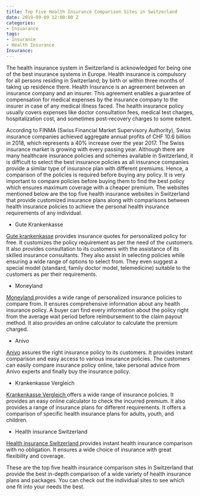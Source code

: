 ```yaml
---
title: Top Five Health Insurance Comparison Sites in Switzerland
date: 2019-09-09 12:00:00 Z
categories:
- Insuarance
tags:
- Insurance
- Health Insurance
Insurance: 
---
```


The health insurance system in Switzerland is acknowledged for being one of the best insurance systems in Europe. Health insurance is compulsory for all persons residing in Switzerland; by birth or within three months of taking up residence there. Health Insurance is an agreement between an insurance company and an insurer. This agreement enables a guarantee of compensation for medical expenses by the insurance company to the insurer in case of any medical illness faced. The health insurance policy usually covers expenses like doctor consultation fees, medical test charges, hospitalization cost, and sometimes post-recovery charges to some extent.

According to FINMA (Swiss Financial Market Supervisory Authority), Swiss insurance companies achieved aggregate annual profits of CHF 10.6 billion in 2018, which represents a 40% increase over the year 2017. The Swiss insurance market is growing with every passing year. Although there are many healthcare insurance policies and schemes available in Switzerland, it is difficult to select the best insurance policies as all insurance companies provide a similar type of insurance plan with different premiums. Hence, a comparison of the policies is required before buying any policy. It is very important to compare policies before buying them to find the best policy which ensures maximum coverage with a cheaper premium. The websites mentioned below are the top five health insurance websites in Switzerland that provide customized insurance plans along with comparisons between health insurance policies to achieve the personal health insurance requirements of any individual.

* Gute Krankenkasse


[Gute krankenkasse](https://www.gute-krankenkasse.ch/) provides insurance quotes for personalized policy for free. It customizes the policy requirement as per the need of the customers. It also provides consultation to its customers with the assistance of its skilled insurance consultants. They also assist in selecting policies while ensuring a wide range of options to select from. They even suggest a special model (standard, family doctor model, telemedicine) suitable to the customers as per their requirements.

* Moneyland


[Moneyland ](https://www.moneyland.ch/en/health-insurance-comparison)provides a wide range of personalized insurance policies to compare from. It ensures comprehensive information about any health insurance policy. A buyer can find every information about the policy right from the average wait period before reimbursement to the claim payout method. It also provides an online calculator to calculate the premium charged.

* Anivo


[Anivo](https://www.anivo.ch/en/healthinsurance) assures the right insurance policy to its customers. It provides instant comparison and easy access to various insurance policies. The customers can easily compare insurance policy online, take personal advice from Anivo experts and finally buy the insurance policy.

* Krankenkasse Vergleich


[Krankenkasse Vergleich ](https://www.krankenkasse-vergleich.ch)offers a wide range of insurance policies. It provides an easy online calculator to check the incurred premium. It also provides a range of insurance plans for different requirements. It offers a comparison of specific health insurance plans for adults, youth, and children.

* Health insurance Switzerland


[Health insurance Switzerland ](https://www.healthinsurance-switzerland.ch/)provides instant health insurance comparison with no obligation. It ensures a wide choice of insurance with great flexibility and coverage.

These are the top five health insurance comparison sites in Switzerland that provide the best in-depth comparison of a wide variety of health insurance plans and packages. You can check out the individual sites to see which one fit into your needs the best.









